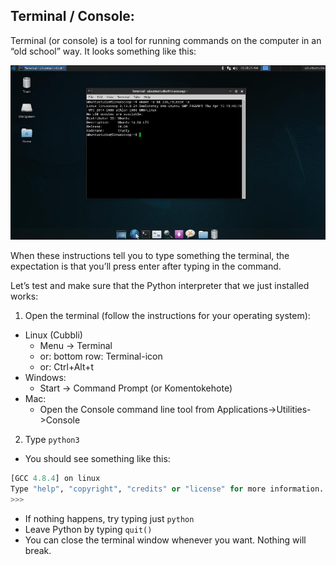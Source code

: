 ## Terminal / Console:

Terminal (or console) is a tool for running commands on the computer in an “old school” way. It looks something like this:

![Screenshot of Ubuntu Terminal](./terminal.jpg "Terminal in Ubuntu Linux")

When these instructions tell you to type something the terminal, the expectation is that you’ll press enter after typing in the command.

Let’s test and make sure that the Python interpreter that we just installed works:
1. Open the terminal (follow the instructions for your operating system):
  * Linux (Cubbli)
    * Menu -> Terminal
    * or: bottom row: Terminal-icon
    * or: Ctrl+Alt+t
  * Windows:
    * Start -> Command Prompt (or Komentokehote)
  * Mac:
    * Open the Console command line tool from Applications->Utilities->Console
2. Type `python3`
  * You should see something like this:  
  ```Python 3.4.3 (default, Nov 17 2016, 01:08:31)
  [GCC 4.8.4] on linux
  Type "help", "copyright", "credits" or "license" for more information.
  >>>
  ```
  * If nothing happens, try typing just `python`
  * Leave Python by typing `quit()`
  * You can close the terminal window whenever you want. Nothing will break.
